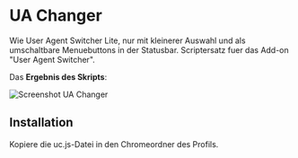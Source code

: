 # UA Changer
Wie User Agent Switcher Lite, nur mit kleinerer Auswahl und als umschaltbare Menuebuttons in der Statusbar. 
Scriptersatz fuer das Add-on "User Agent Switcher".

Das **Ergebnis des Skripts**:

![Screenshot UA Changer](https://github.com/ardiman/userChrome.js/raw/master/uachanger/scr_uachanger.png)

## Installation
Kopiere die uc.js-Datei in den Chromeordner des Profils.

